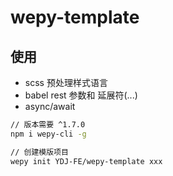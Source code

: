 # wepy-template

## 使用

- scss 预处理样式语言
- babel rest 参数和 延展符(...)
- async/await

```sh
// 版本需要 ^1.7.0
npm i wepy-cli -g

// 创建模版项目
wepy init YDJ-FE/wepy-template xxx
```
